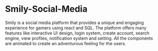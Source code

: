 # Smily-Social-Media
Smily is a social media platform that provides a unique and engaging experience for gamers using react and SQL. The platform offers many features like interactive UI design, login system, create account, search engine, view profiles, notification system and setting. All the components are animated to create an adventurous feeling for the users. 
